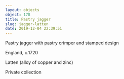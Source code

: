 ```yaml
---
layout: objects
object: 178
title: Pastry jagger
slug: jagger-latten
date: 2019-12-04 22:39:51
---
```

Pastry jagger with pastry crimper and stamped design

England, c.1720  

Latten (alloy of copper and zinc)  

Private collection
